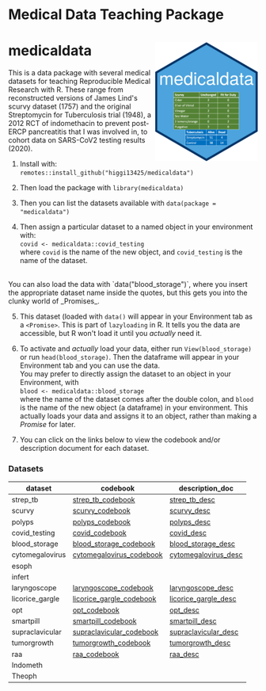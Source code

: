 # Medical Data Teaching Package

# medicaldata <img src='images/hex-medicaldata.png' align="right" height="240">

This is a data package with several medical datasets for teaching Reproducible Medical Research with R. These range from reconstructed versions of James Lind's scurvy dataset (1757) and the original Streptomycin for Tuberculosis trial (1948), a 2012 RCT of indomethacin to prevent post-ERCP pancreatitis that I was involved in, to cohort data on SARS-CoV2 testing results (2020).

1. Install with: `remotes::install_github("higgi13425/medicaldata")`    

2. Then load the package with `library(medicaldata)`    
3. Then you can list the datasets available with `data(package = "medicaldata")`    

4. Then assign a particular dataset to a named object in your environment with: <br>
`covid <- medicaldata::covid_testing` <br>
where `covid` is the name of the new object,
and `covid_testing` is the name of the dataset.<br>
<br>
You can also load the data with `data("blood_storage")`, 
where you insert the appropriate dataset name inside the quotes, but this gets you into the clunky world of _Promises_.

5. This dataset (loaded with `data()` will appear in your Environment tab as a `<Promise>`. This is part of `lazyloading` in R. It tells you the data are accessible, but R won't load it until you _actually_ need it.

6. To activate and _actually_ load your data, either run `View(blood_storage)` or run `head(blood_storage)`. Then the dataframe will appear in your Environment tab and you can use the data. <br>
You may prefer to directly assign the dataset to an object in your Environment, with <br>
`blood <- medicaldata::blood_storage` <br>
where the name of the dataset comes after the double colon, and `blood` is the name of the new object (a dataframe) in your environment. This actually loads your data and assigns it to an object, rather than making a _Promise_ for later.

7. You can click on the links below to view the codebook and/or description document for each dataset. <br>


### Datasets
| dataset         | codebook                 | description_doc          |
|-----------------|--------------------------|--------------------------|
|strep_tb|[strep_tb_codebook](https://github.com/higgi13425/medicaldata/blob/master/codebooks/strep_tb_codebook.pdf)|[strep_tb_desc](https://github.com/higgi13425/medicaldata/blob/master/description_docs/strep_tb_desc.pdf)|
|scurvy|[scurvy_codebook](https://github.com/higgi13425/medicaldata/blob/master/codebooks/scurvy_codebook.pdf)|[scurvy_desc](https://github.com/higgi13425/medicaldata/blob/master/description_docs/scurvy_desc.pdf)|
|polyps|[polyps_codebook](https://github.com/higgi13425/medicaldata/blob/master/codebooks/polyps_codebook.pdf)|[polyps_desc](https://github.com/higgi13425/medicaldata/blob/master/description_docs/polyps_desc.pdf)|
| covid_testing    | [covid_codebook](https://github.com/higgi13425/medicaldata/blob/master/codebooks/covid_testing_codebook.pdf)     |[covid_desc](https://github.com/higgi13425/medicaldata/blob/master/description_docs/covid_desc.pdf)  |
| blood_storage   | [blood_storage_codebook](https://github.com/higgi13425/medicaldata/blob/master/codebooks/blood_storage_code.pdf)| [blood_storage_desc](https://github.com/higgi13425/medicaldata/blob/master/description_docs/blood_storage_desc.pdf)   |
| cytomegalovirus | [cytomegalovirus_codebook](https://www.causeweb.org/tshs/datasets/Cytomegalovirus%20Data%20Dictionary.pdf)| [cytomegalovirus_desc](https://www.causeweb.org/tshs/datasets/Cytomegalovirus%20Dataset%20Introduction.pdf)  |
| esoph           |            |             |
| infert          | |         |
| laryngoscope    |[laryngoscope_codebook](https://www.causeweb.org/tshs/datasets/Laryngoscope%20Data%20Dictionary.pdf)| [laryngoscope_desc](https://www.causeweb.org/tshs/datasets/Laryngoscope%20Dataset%20Introduction.pdf)  |
| licorice_gargle | [licorice_gargle_codebook](https://www.causeweb.org/tshs/datasets/Licorice%20Gargle%20Data%20Dictionary.pdf)| [licorice_gargle_desc](https://www.causeweb.org/tshs/datasets/Licorice%20Gargle%20Dataset%20Introduction.pdf) |
| opt             | [opt_codebook](https://www.causeweb.org/tshs/datasets/OPT_Data_Dictionary.pdf)| [opt_desc](https://www.causeweb.org/tshs/datasets/OPT_Dataset_Introduction.pdf)      |
| smartpill       | [smartpill_codebook](https://www.causeweb.org/tshs/datasets/Smart%20Pill%20Data%20Dictionary.pdf)| [smartpill_desc](https://www.causeweb.org/tshs/datasets/Smart%20Pill%20Dataset%20Introduction.pdf)     |
| supraclavicular | [supraclavicular_codebook](https://www.causeweb.org/tshs/datasets/Supraclavicular%20Data%20Dictionary.pdf)| [supraclavicular_desc](https://www.causeweb.org/tshs/datasets/Supraclavicular%20Dataset%20Introduction.pdf)    |
| tumorgrowth     | [tumorgrowth_codebook](https://www.causeweb.org/tshs/datasets/tumorgrowth_dictionary.pdf)| [tumorgrowth_desc](https://www.causeweb.org/tshs/datasets/tumorgrowth_introduction.pdf) |
| raa    | [raa_codebook](https://www.causeweb.org/tshs/datasets/RheumArth_Tx_AgeComparisons_Data%20Dictionary.pdf) |[raa_desc](https://www.causeweb.org/tshs/datasets/RheumArth_Tx_AgeComparisons_Dataset%20Introduction.pdf) |
| Indometh        |          |          |
| Theoph          |          |           |






